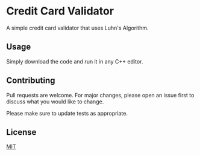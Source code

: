 # Credit Card Validator

A simple credit card validator that uses Luhn's Algorithm.

## Usage
Simply download the code and run it in any C++ editor.

## Contributing
Pull requests are welcome. For major changes, please open an issue first to discuss what you would like to change.

Please make sure to update tests as appropriate.

## License
[MIT](https://choosealicense.com/licenses/mit/)
